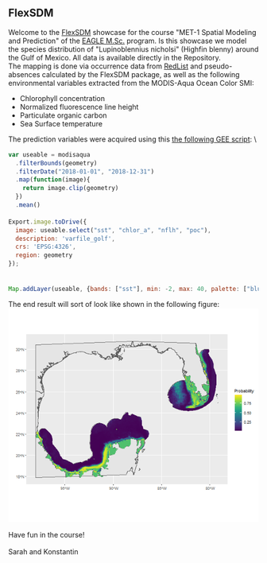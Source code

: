 ## FlexSDM

Welcome to the [FlexSDM](https://github.com/sjevelazco/flexsdm) showcase for the course "MET-1 Spatial Modeling and Prediction"
of the [EAGLE M.Sc.](http://eagle-science.org/) program. Is this showcase we model the species distribution of 
"Lupinoblennius nicholsi" (Highfin blenny) around the Gulf of Mexico. All data is available directly in the Repository.
\
The mapping is done via occurrence data from [RedList](https://www.iucnredlist.org/) and pseudo-absences calculated by
the FlexSDM package, as well as the following environmental variables extracted from the MODIS-Aqua Ocean Color SMI:
- Chlorophyll concentration
- Normalized fluorescence line height
- Particulate organic carbon
- Sea Surface temperature

The prediction variables were acquired using this
[the following GEE script](https://code.earthengine.google.com/558c7b412b0ddebc363a5414369aca9d):
\
```javascript
var useable = modisaqua
  .filterBounds(geometry)
  .filterDate("2018-01-01", "2018-12-31")
  .map(function(image){
    return image.clip(geometry)
  })
  .mean()
  
Export.image.toDrive({
  image: useable.select("sst", "chlor_a", "nflh", "poc"),
  description: 'varfile_golf',
  crs: 'EPSG:4326',
  region: geometry
});
  
  
Map.addLayer(useable, {bands: ["sst"], min: -2, max: 40, palette: ["blue", "red"]}, "SST")
```

The end result will sort of look like shown in the following figure:
\
![Final distribution](results/final_distribution.png)


Have fun in the course!
\
\
Sarah and Konstantin

